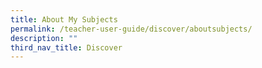 ```yaml
---
title: About My Subjects
permalink: /teacher-user-guide/discover/aboutsubjects/
description: ""
third_nav_title: Discover
---
```

